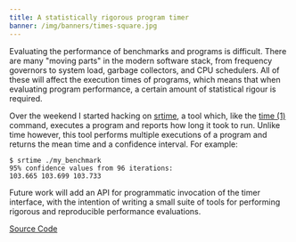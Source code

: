 ```yaml
---
title: A statistically rigorous program timer
banner: /img/banners/times-square.jpg
---
```


Evaluating the performance of benchmarks and programs is
difficult. There are many "moving parts" in the modern software stack,
from frequency governors to system load, garbage collectors, and CPU
schedulers. All of these will affect the execution times of programs,
which means that when evaluating program performance, a certain amount
of statistical rigour is required.

Over the weekend I started hacking on
[srtime](https://github.com/ChrisCummins/srtime), a tool which, like
the [time (1)](http://linux.die.net/man/1/time) command, executes a
program and reports how long it took to run. Unlike time however, this
tool performs multiple executions of a program and returns the mean
time and a confidence interval. For example:

```
$ srtime ./my_benchmark
95% confidence values from 96 iterations:
103.665 103.699 103.733
```

Future work will add an API for programmatic invocation of the timer
interface, with the intention of writing a small suite of tools for
performing rigorous and reproducible performance evaluations.

<div class="btn-row">
<a href="https://github.com/ChrisCummins/srtime" class="btn btn-github">Source Code</a>
</div>
